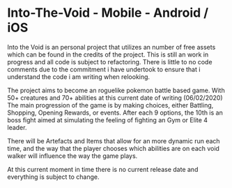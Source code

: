 # Into-The-Void - Mobile - Android / iOS

Into the Void is an personal project that utilizes an number of free assets which can be found in the credits of the project.
This is still an work in progress and all code is subject to refactoring. There is little to no code comments due to the commitment
i have undertook to ensure that i understand the code i am writing when relooking.

The project aims to become an roguelike pokemon battle based game. With 50+ creatures and 70+ abilities at this current date of writing (06/02/2020)
The main progression of the game is by making choices, either Battling, Shopping, Opening Rewards, or events. After each 9 options, the 10th
is an boss fight aimed at simulating the feeling of fighting an Gym or Elite 4 leader.

There will be Artefacts and Items that allow for an more dynamic run each time, and the way that the player chooses which abilities are on
each void walker will influence the way the game plays.

At this current moment in time there is no current release date and everything is subject to change.
